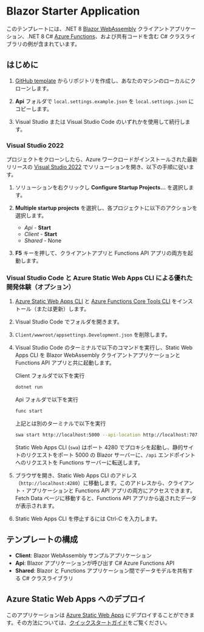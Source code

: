 # Blazor Starter Application

このテンプレートには、.NET 8 [Blazor WebAssembly](https://docs.microsoft.com/aspnet/core/blazor/?view=aspnetcore-6.0#blazor-webassembly) クライアントアプリケーション、.NET 8 C# [Azure Functions](https://docs.microsoft.com/azure/azure-functions/functions-overview)、および共有コードを含む C# クラスライブラリの例が含まれています。

## はじめに

1. [GitHub template](https://docs.github.com/en/enterprise/2.22/user/github/creating-cloning-and-archiving-repositories/creating-a-repository-from-a-template) からリポジトリを作成し、あなたのマシンのローカルにクローンします。

1. **Api** フォルダで `local.settings.example.json` を `local.settings.json` にコピーします。

1. Visual Studio または Visual Studio Code のいずれかを使用して続行します。

### Visual Studio 2022

プロジェクトをクローンしたら、Azure ワークロードがインストールされた最新リリースの [Visual Studio 2022](https://visualstudio.microsoft.com/vs/) でソリューションを開き、以下の手順に従います。

1. ソリューションを右クリックし **Configure Startup Projects...** を選択します。

1. **Multiple startup projects** を選択し、各プロジェクトに以下のアクションを選択します。
    - *Api* - **Start**
    - *Client* - **Start**
    - *Shared* - None

1. **F5** キーを押して、クライアントアプリと Functions API アプリの両方を起動します。

### Visual Studio Code と Azure Static Web Apps CLI による優れた開発体験（オプション）

1. [Azure Static Web Apps CLI](https://www.npmjs.com/package/@azure/static-web-apps-cli) と [Azure Functions Core Tools CLI](https://www.npmjs.com/package/azure-functions-core-tools) をインストール（または更新）します。

1. Visual Studio Code でフォルダを開きます。

1. `Client/wwwroot/appsettings.Development.json` を削除します。

1. Visual Studio Code のターミナルで以下のコマンドを実行し、Static Web Apps CLI を Blazor WebAssembly クライアントアプリケーションと Functions API アプリと共に起動します。

    Client フォルダで以下を実行
    ```bash
    dotnet run
    ```

    Api フォルダで以下を実行
    ```bash
    func start
    ```

    上記とは別のターミナルで以下を実行
    ```bash
    swa start http://localhost:5000 --api-location http://localhost:7071
    ```

    Static Web Apps CLI (`swa`) はポート 4280 でプロキシを起動し、静的サイトのリクエストをポート 5000 の Blazor サーバーに、`/api` エンドポイントへのリクエストを Functions サーバーに転送します。

1. ブラウザを開き、Static Web Apps CLI のアドレス（`http://localhost:4280`）に移動します。このアドレスから、クライアント・アプリケーションと Functions API アプリの両方にアクセスできます。Fetch Data ページに移動すると、Functions API アプリから返されたデータが表示されます。

1. Static Web Apps CLI を停止するには Ctrl-C を入力します。

## テンプレートの構成

- **Client**: Blazor WebAssembly サンプルアプリケーション
- **Api**: Blazor アプリケーションが呼び出す C# Azure Functions API
- **Shared**: Blazor と Functions アプリケーション間でデータモデルを共有する C# クラスライブラリ

## Azure Static Web Apps へのデプロイ

このアプリケーションは [Azure Static Web Apps](https://docs.microsoft.com/azure/static-web-apps) にデプロイすることができます。その方法については、[クイックスタートガイド](https://aka.ms/blazor-swa/quickstart)をご覧ください。